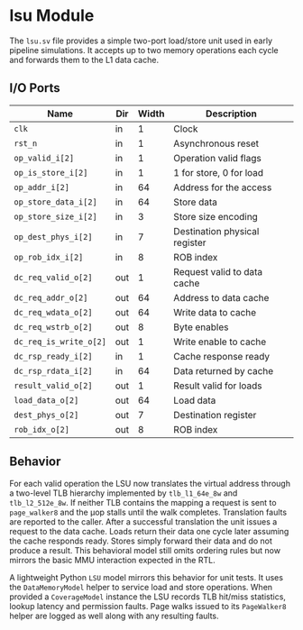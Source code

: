 # lsu Module

The `lsu.sv` file provides a simple two-port load/store unit used in early
pipeline simulations. It accepts up to two memory operations each cycle and
forwards them to the L1 data cache.

## I/O Ports

| Name | Dir | Width | Description |
|------|-----|-------|-------------|
| `clk` | in | 1 | Clock |
| `rst_n` | in | 1 | Asynchronous reset |
| `op_valid_i[2]` | in | 1 | Operation valid flags |
| `op_is_store_i[2]` | in | 1 | 1 for store, 0 for load |
| `op_addr_i[2]` | in | 64 | Address for the access |
| `op_store_data_i[2]` | in | 64 | Store data |
| `op_store_size_i[2]` | in | 3 | Store size encoding |
| `op_dest_phys_i[2]` | in | 7 | Destination physical register |
| `op_rob_idx_i[2]` | in | 8 | ROB index |
| `dc_req_valid_o[2]` | out | 1 | Request valid to data cache |
| `dc_req_addr_o[2]` | out | 64 | Address to data cache |
| `dc_req_wdata_o[2]` | out | 64 | Write data to cache |
| `dc_req_wstrb_o[2]` | out | 8 | Byte enables |
| `dc_req_is_write_o[2]` | out | 1 | Write enable to cache |
| `dc_rsp_ready_i[2]` | in | 1 | Cache response ready |
| `dc_rsp_rdata_i[2]` | in | 64 | Data returned by cache |
| `result_valid_o[2]` | out | 1 | Result valid for loads |
| `load_data_o[2]` | out | 64 | Load data |
| `dest_phys_o[2]` | out | 7 | Destination register |
| `rob_idx_o[2]` | out | 8 | ROB index |

## Behavior

For each valid operation the LSU now translates the virtual address through a
two-level TLB hierarchy implemented by `tlb_l1_64e_8w` and `tlb_l2_512e_8w`.
If neither TLB contains the mapping a request is sent to `page_walker8` and the
µop stalls until the walk completes. Translation faults are reported to the
caller. After a successful translation the unit issues a request to the data
cache. Loads return their data one cycle later assuming the cache responds
ready. Stores simply forward their data and do not produce a result. This
behavioral model still omits ordering rules but now mirrors the basic MMU
interaction expected in the RTL.

A lightweight Python `LSU` model mirrors this behavior for unit tests. It
uses the `DataMemoryModel` helper to service load and store operations.
When provided a `CoverageModel` instance the LSU records TLB hit/miss
statistics, lookup latency and permission faults. Page walks issued to its
`PageWalker8` helper are logged as well along with any resulting faults.
